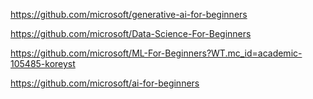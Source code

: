 https://github.com/microsoft/generative-ai-for-beginners

https://github.com/microsoft/Data-Science-For-Beginners

https://github.com/microsoft/ML-For-Beginners?WT.mc_id=academic-105485-koreyst

https://github.com/microsoft/ai-for-beginners

